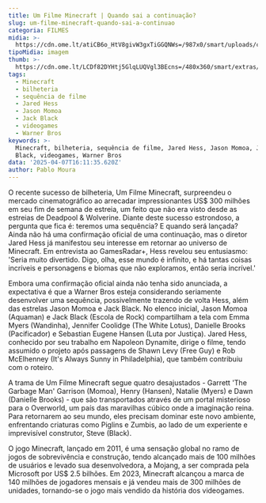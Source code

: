 ```yaml
---
title: Um Filme Minecraft | Quando sai a continuação?
slug: um-filme-minecraft-quando-sai-a-continuao
categoria: FILMES
midia: >-
  https://cdn.ome.lt/atiCB6o_HtV8givW3gxTiGGQNWs=/987x0/smart/uploads/conteudo/fotos/OMELETE_CAPA_-_2025-04-07T130804.123.png
tipoMidia: imagem
thumb: >-
  https://cdn.ome.lt/LCDf82DYHtj5GlqLUQVgl3BEcns=/480x360/smart/extras/conteudos/omelete_THUMB_-_2025-04-07T130745.942.png
tags:
  - Minecraft
  - bilheteria
  - sequência de filme
  - Jared Hess
  - Jason Momoa
  - Jack Black
  - videogames
  - Warner Bros
keywords: >-
  Minecraft, bilheteria, sequência de filme, Jared Hess, Jason Momoa, Jack
  Black, videogames, Warner Bros
data: '2025-04-07T16:11:35.620Z'
author: Pablo Moura
---
```


O recente sucesso de bilheteria, Um Filme Minecraft, surpreendeu o mercado cinematográfico ao arrecadar impressionantes US$ 300 milhões em seu fim de semana de estreia, um feito que não era visto desde as estreias de Deadpool & Wolverine. Diante deste sucesso estrondoso, a pergunta que fica é: teremos uma sequência? E quando será lançada? Ainda não há uma confirmação oficial de uma continuação, mas o diretor Jared Hess já manifestou seu interesse em retornar ao universo de Minecraft. Em entrevista ao GamesRadar+, Hess revelou seu entusiasmo: 'Seria muito divertido. Digo, olha, esse mundo é infinito, e há tantas coisas incríveis e personagens e biomas que não exploramos, então seria incrível.'

Embora uma confirmação oficial ainda não tenha sido anunciada, a expectativa é que a Warner Bros esteja considerando seriamente desenvolver uma sequência, possivelmente trazendo de volta Hess, além das estrelas Jason Momoa e Jack Black. No elenco inicial, Jason Momoa (Aquaman) e Jack Black (Escola de Rock) compartilham a tela com Emma Myers (Wandinha), Jennifer Coolidge (The White Lotus), Danielle Brooks (Pacificador) e Sebastian Eugene Hansen (Luta por Justiça). Jared Hess, conhecido por seu trabalho em Napoleon Dynamite, dirige o filme, tendo assumido o projeto após passagens de Shawn Levy (Free Guy) e Rob McElhenney (It's Always Sunny in Philadelphia), que também contribuiu com o roteiro.

A trama de Um Filme Minecraft segue quatro desajustados - Garrett 'The Garbage Man' Garrison (Momoa), Henry (Hansen), Natalie (Myers) e Dawn (Danielle Brooks) - que são transportados através de um portal misterioso para o Overworld, um país das maravilhas cúbico onde a imaginação reina. Para retornarem ao seu mundo, eles precisam dominar este novo ambiente, enfrentando criaturas como Piglins e Zumbis, ao lado de um experiente e imprevisível construtor, Steve (Black).

O jogo Minecraft, lançado em 2011, é uma sensação global no ramo de jogos de sobrevivência e construção, tendo alcançado mais de 100 milhões de usuários e levado sua desenvolvedora, a Mojang, a ser comprada pela Microsoft por US$ 2.5 bilhões. Em 2023, Minecraft alcançou a marca de 140 milhões de jogadores mensais e já vendeu mais de 300 milhões de unidades, tornando-se o jogo mais vendido da história dos videogames.
